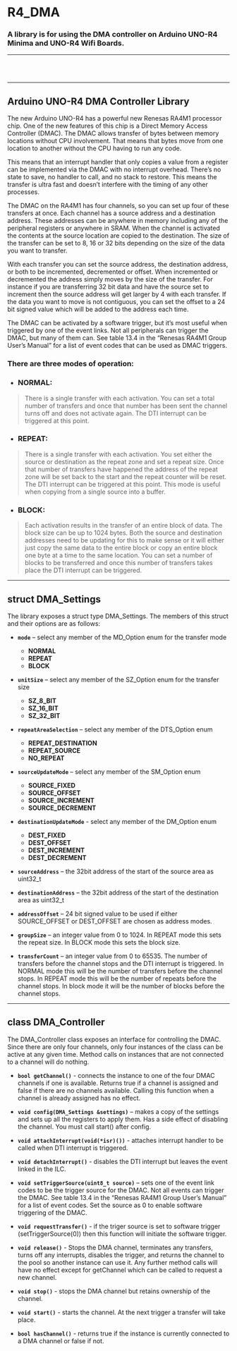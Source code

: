 # R4_DMA

### A library is for using the DMA controller on Arduino UNO-R4 Minima and UNO-R4 Wifi Boards. 
___
<br><br>
___

## Arduino UNO-R4 DMA Controller Library



The new Arduino UNO-R4 has a powerful new Renesas RA4M1 processor chip.  One of the new features of this chip is a Direct Memory Access Controller (DMAC).  The DMAC allows transfer of bytes between memory locations without CPU involvement.  That means that bytes move from one location to another without the CPU having to run any code.  

This means that an interrupt handler that only copies a value from a register can be implemented via the DMAC with no interrupt overhead.  There’s no state to save, no handler to call, and no stack to restore.  This means the transfer is ultra fast and doesn’t interfere with the timing of any other processes. 

The DMAC on the RA4M1 has four channels, so you can set up four of these transfers at once.  Each channel has a source address and a destination address.  These addresses can be anywhere in memory including any of the peripheral registers or anywhere in SRAM.  When the channel is activated the contents at the source location are copied to the destination.  The size of the transfer can be set to 8, 16 or 32 bits depending on the size of the data you want to transfer.

With each transfer you can set the source address, the destination address, or both to be incremented, decremented or offset.  When incremented or decremented the address simply moves by the size of the transfer.  For instance if you are transferring 32 bit data and have the source set to increment then the source address will get larger by 4 with each transfer.  If the data you want to move is not contiguous, you can set the offset to a 24 bit signed value which will be added to the address each time.  

The DMAC can be activated by a software trigger, but it’s most useful when triggered by one of the event links.  Not all peripherals can trigger the DMAC, but many of them can.  See table 13.4 in the “Renesas RA4M1 Group User’s Manual” for a list of event codes that can be used as DMAC triggers.  

### There are three modes of operation:

* ### NORMAL:
>There is a single transfer with each activation.  You can set a total number of transfers and once that number has been sent the channel turns off and does not activate again.  The DTI interrupt can be triggered at this point.  

* ### REPEAT:
>There is a single transfer with each activation.  You set either the source or destination as the repeat zone and set a repeat size.  Once that number of transfers have happened the address of the repeat zone will be set back to the start and the repeat counter will be reset.  The DTI interrupt can be triggered at this point.  This mode is useful when copying from a single source into a buffer.  

* ### BLOCK:
>Each activation results in the transfer of an entire block of data.  The block size can be up to 1024 bytes.  Both the source and destination addresses need to be updating for this to make sense or it will either just copy the same data to the entire block or copy an entire block one byte at a time to the same location.  You can set a number of blocks to be transferred and once this number of transfers takes place the DTI interrupt can be triggered.  

___

## struct DMA_Settings

The library exposes a struct type DMA_Settings.  The members of this struct and their options are as follows:

* **`mode`** – select any member of the MD_Option enum for the transfer mode<br>
	* **NORMAL**<br>
	* **REPEAT**<br>
	* **BLOCK**<br>

* **`unitSize`** – select any member of the SZ_Option enum for the transfer size<br>
	* **SZ_8_BIT**<br>
	* **SZ_16_BIT**<br>
	* **SZ_32_BIT**<br>

* **`repeatAreaSelection`** – select any member of the DTS_Option enum<br>
	* **REPEAT_DESTINATION**<br>
	* **REPEAT_SOURCE**<br>
	* **NO_REPEAT**<br>

* **`sourceUpdateMode`** – select any member of the SM_Option enum<br>
	* **SOURCE_FIXED**<br>
	* **SOURCE_OFFSET**<br>
	* **SOURCE_INCREMENT**<br>
	* **SOURCE_DECREMENT**<br>

* **`destinationUpdateMode`** - select any member of the DM_Option enum<br>
	* **DEST_FIXED**<br>
	* **DEST_OFFSET**<br>
	* **DEST_INCREMENT**<br>
	* **DEST_DECREMENT**<br>

* **`sourceAddress`** – the 32bit address of the start of the source area as uint32_t

* **`destinationAddress`** – the 32bit address of the start of the destination area as uint32_t

* **`addressOffset`** – 24 bit signed value to be used if either SOURCE_OFFSET or DEST_OFFSET are chosen as address modes.

* **`groupSize`** – an integer value from 0 to 1024.  In REPEAT mode this sets the repeat size.  In BLOCK mode this sets the block size.

* **`transferCount`** – an integer value from 0 to 65535.  The number of transfers before the channel stops and the  DTI interrupt is triggered.  In NORMAL mode this will be the number of transfers before the channel stops.  In REPEAT mode this will be the number of repeats before the channel stops.  In block mode it will be the number of blocks before the channel stops.  

___

## class DMA_Controller

The DMA_Controller class exposes an interface for controlling the DMAC.  Since there are only four channels, only four instances of the class can be active at any given time.  Method calls on instances that are not connected to a channel will do nothing.  

* **`bool getChannel()`** - connects the instance to one of the four DMAC channels if one is available.  Returns true if a channel is assigned and false if there are no channels available.  Calling this function when a channel is already assigned has no effect.  

* **`void config(DMA_Settings &settings)`** – makes a copy of the settings and sets up all the registers to apply them.  Has a side effect of disabling the channel.  You must call start() after config.

* **`void attachInterrupt(void(*isr)())`** - attaches interrupt handler to be called when DTI interrupt is triggered. 

* **`void detachInterrupt()`** - disables the DTI interrupt but leaves the event linked in the ILC.

* **`void setTriggerSource(uint8_t source)`** – sets one of the event link codes to be the trigger source for the DMAC.  Not all events can trigger the DMAC.  See table 13.4 in the “Renesas RA4M1 Group User’s Manual” for a list of event codes.  Set the source as 0 to enable software triggering of the DMAC. 

* **`void requestTransfer()`** - if the triger source is set to software trigger (setTriggerSource(0)) then this function will initiate the software trigger. 

* **`void release()`** - Stops the DMA channel, terminates any transfers, turns off any interrupts, disables the trigger, and returns the channel to the pool so another instance can use it.  Any further method calls will have no effect except for getChannel which can be called to request a new channel.  

* **`void stop()`** - stops the DMA channel but retains ownership of the channel. 

* **`void start()`** - starts the channel.  At the next trigger a transfer will take place. 

* **`bool hasChannel()`** - returns true if the instance is currently connected to a DMA channel or false if not.


